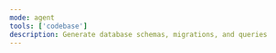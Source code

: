 ```yaml
---
mode: agent
tools: ['codebase']
description: Generate database schemas, migrations, and queries
---
```

